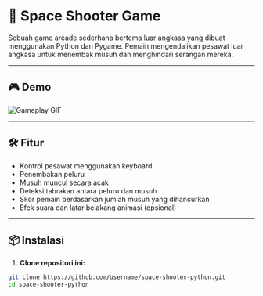 # 🚀 Space Shooter Game

Sebuah game arcade sederhana bertema luar angkasa yang dibuat menggunakan Python dan Pygame. Pemain mengendalikan pesawat luar angkasa untuk menembak musuh dan menghindari serangan mereka.

---

## 🎮 Demo

![Gameplay GIF](link-ke-gif-atau-screenshot.png)

---

## 🛠️ Fitur

- Kontrol pesawat menggunakan keyboard
- Penembakan peluru
- Musuh muncul secara acak
- Deteksi tabrakan antara peluru dan musuh
- Skor pemain berdasarkan jumlah musuh yang dihancurkan
- Efek suara dan latar belakang animasi (opsional)

---

## 📦 Instalasi

1. **Clone repositori ini:**

```bash
git clone https://github.com/username/space-shooter-python.git
cd space-shooter-python

